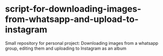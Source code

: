 # script-for-downloading-images-from-whatsapp-and-upload-to-instagram
Small repository for personal project: Downloading images from a whatsapp group, editing them and uploading to Instagram as an album
